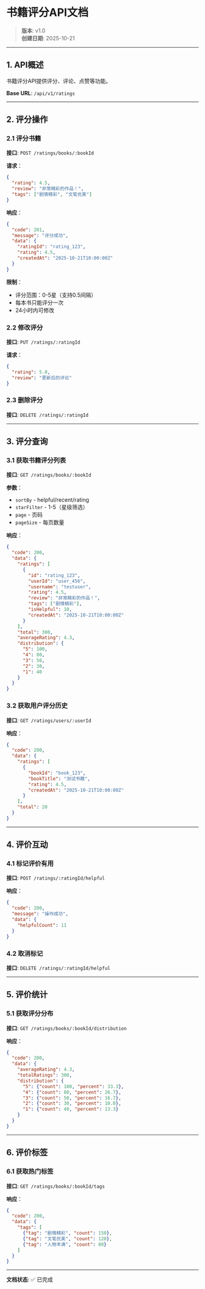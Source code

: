 # 书籍评分API文档

> **版本**: v1.0  
> **创建日期**: 2025-10-21

---

## 1. API概述

书籍评分API提供评分、评论、点赞等功能。

**Base URL**: `/api/v1/ratings`

---

## 2. 评分操作

### 2.1 评分书籍

**接口**: `POST /ratings/books/:bookId`

**请求**：
```json
{
  "rating": 4.5,
  "review": "非常精彩的作品！",
  "tags": ["剧情精彩", "文笔优美"]
}
```

**响应**：
```json
{
  "code": 201,
  "message": "评分成功",
  "data": {
    "ratingId": "rating_123",
    "rating": 4.5,
    "createdAt": "2025-10-21T10:00:00Z"
  }
}
```

**限制**：
- 评分范围：0-5星（支持0.5间隔）
- 每本书只能评分一次
- 24小时内可修改

### 2.2 修改评分

**接口**: `PUT /ratings/:ratingId`

**请求**：
```json
{
  "rating": 5.0,
  "review": "更新后的评论"
}
```

### 2.3 删除评分

**接口**: `DELETE /ratings/:ratingId`

---

## 3. 评分查询

### 3.1 获取书籍评分列表

**接口**: `GET /ratings/books/:bookId`

**参数**：
- `sortBy` - helpful/recent/rating
- `starFilter` - 1-5（星级筛选）
- `page` - 页码
- `pageSize` - 每页数量

**响应**：
```json
{
  "code": 200,
  "data": {
    "ratings": [
      {
        "id": "rating_123",
        "userId": "user_456",
        "username": "testuser",
        "rating": 4.5,
        "review": "非常精彩的作品！",
        "tags": ["剧情精彩"],
        "isHelpful": 10,
        "createdAt": "2025-10-21T10:00:00Z"
      }
    ],
    "total": 300,
    "averageRating": 4.3,
    "distribution": {
      "5": 100,
      "4": 80,
      "3": 50,
      "2": 30,
      "1": 40
    }
  }
}
```

### 3.2 获取用户评分历史

**接口**: `GET /ratings/users/:userId`

**响应**：
```json
{
  "code": 200,
  "data": {
    "ratings": [
      {
        "bookId": "book_123",
        "bookTitle": "测试书籍",
        "rating": 4.5,
        "createdAt": "2025-10-21T10:00:00Z"
      }
    ],
    "total": 20
  }
}
```

---

## 4. 评价互动

### 4.1 标记评价有用

**接口**: `POST /ratings/:ratingId/helpful`

**响应**：
```json
{
  "code": 200,
  "message": "操作成功",
  "data": {
    "helpfulCount": 11
  }
}
```

### 4.2 取消标记

**接口**: `DELETE /ratings/:ratingId/helpful`

---

## 5. 评价统计

### 5.1 获取评分分布

**接口**: `GET /ratings/books/:bookId/distribution`

**响应**：
```json
{
  "code": 200,
  "data": {
    "averageRating": 4.3,
    "totalRatings": 300,
    "distribution": {
      "5": {"count": 100, "percent": 33.3},
      "4": {"count": 80, "percent": 26.7},
      "3": {"count": 50, "percent": 16.7},
      "2": {"count": 30, "percent": 10.0},
      "1": {"count": 40, "percent": 13.3}
    }
  }
}
```

---

## 6. 评价标签

### 6.1 获取热门标签

**接口**: `GET /ratings/books/:bookId/tags`

**响应**：
```json
{
  "code": 200,
  "data": {
    "tags": [
      {"tag": "剧情精彩", "count": 150},
      {"tag": "文笔优美", "count": 120},
      {"tag": "人物丰满", "count": 80}
    ]
  }
}
```

---

**文档状态**: ✅ 已完成

